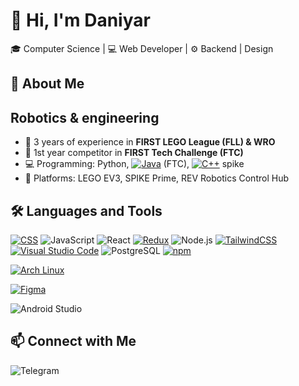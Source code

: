 # 👋 Hi, I'm Daniyar

🎓 Computer Science | 💻 Web Developer | ⚙️ Backend | Design

## 🚀 About Me

## Robotics & engineering

- 🧱 3 years of experience in **FIRST LEGO League (FLL) & WRO**
- 🤖 1st year competitor in **FIRST Tech Challenge (FTC)**
- 💻 Programming: Python, [![Java](https://img.shields.io/badge/Java-%23ED8B00.svg?logo=openjdk&logoColor=white)](#) (FTC), [![C++](https://img.shields.io/badge/C++-%2300599C.svg?logo=c%2B%2B&logoColor=white)](#) spike
-  🤖 Platforms: LEGO EV3, SPIKE Prime, REV Robotics Control Hub

## 🛠️ Languages and Tools

[![CSS](https://img.shields.io/badge/CSS-639?logo=css&logoColor=fff)](#)
![JavaScript](https://img.shields.io/badge/-JavaScript-000?&logo=JavaScript)
![React](https://img.shields.io/badge/-React-000?&logo=react)
[![Redux](https://img.shields.io/badge/Redux-764ABC?logo=redux&logoColor=fff)](#)
![Node.js](https://img.shields.io/badge/-Node.js-000?&logo=node.js)
[![TailwindCSS](https://img.shields.io/badge/Tailwind%20CSS-%2338B2AC.svg?logo=tailwind-css&logoColor=white)](#)
[![Visual Studio Code](https://custom-icon-badges.demolab.com/badge/Visual%20Studio%20Code-0078d7.svg?logo=vsc&logoColor=white)](#)
![PostgreSQL](https://img.shields.io/badge/-PostgreSQL-000?&logo=postgresql)
[![npm](https://img.shields.io/badge/npm-CB3837?logo=npm&logoColor=fff)](#)

[![Arch Linux](https://img.shields.io/badge/Arch%20Linux-1793D1?logo=arch-linux&logoColor=fff)](#)

[![Figma](https://img.shields.io/badge/Figma-F24E1E?logo=figma&logoColor=white)](#)

![Android Studio](https://img.shields.io/badge/Android%20Studio-3DDC84?style=flat&logo=android-studio&logoColor=white)


## 📫 Connect with Me
![Telegram](https://img.shields.io/badge/Telegram-2CA5E0?style=flat-squeare&logo=telegram&logoColor=white)

